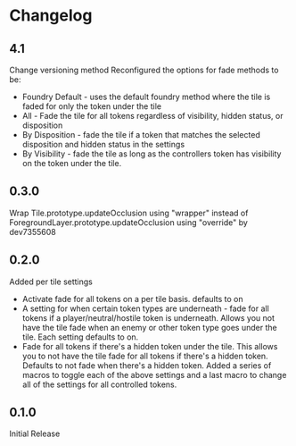 # Changelog
## 4.1
Change versioning method
Reconfigured the options for fade methods to be:
- Foundry Default - uses the default foundry method where the tile is faded for only the token under the tile
- All - Fade the tile for all tokens regardless of visibility, hidden status, or disposition
- By Disposition - fade the tile if a token that matches the selected disposition and hidden status in the settings
- By Visibility - fade the tile as long as the controllers token has visibility on the token under the tile. 

## 0.3.0
 Wrap Tile.prototype.updateOcclusion using "wrapper" instead of ForegroundLayer.prototype.updateOcclusion using "override" by dev7355608

## 0.2.0
Added per tile settings
- Activate fade for all tokens on a per tile basis. defaults to on
- A setting for when certain token types are underneath - fade for all tokens if a player/neutral/hostile token is underneath. Allows you not have the tile fade when an enemy or other token type goes under the tile. Each setting defaults to on.
- Fade for all tokens if there's a hidden token under the tile. This allows you to not have the tile fade for all tokens if there's a hidden token. Defaults to not fade when there's a hidden token.
Added a series of macros to toggle each of the above settings and a last macro to change all of the settings for all controlled tokens. 

## 0.1.0
Initial Release
